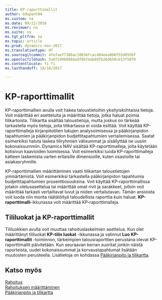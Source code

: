 ```yaml
---
title: KP-raporttimallit
author: edupont04
ms.custom: na
ms.date: 09/22/2016
ms.reviewer: na
ms.suite: na
ms.tgt_pltfrm: na
ms.topic: article
ms.prod: dynamics-nav-2017
ms.translationtype: HT
ms.sourcegitcommit: 4fefaef7380ac10836fcac404eea006f55d8556f
ms.openlocfilehash: 5a072d9b0984adf8bf4ab89fb26d658cb13f50f0
ms.contentlocale: fi-fi
ms.lasthandoff: 10/16/2017

---
```


# <a name="account-schedules"></a>KP-raporttimallit
KP-raporttimallien avulla voit hakea taloustietoihin yksityiskohtaisia tietoja. Voit määrittää eri asetteluita ja määrittää tietoja, jotka haluat poimia tilikartoista. Tilikartta sisältää taloustietoja, mutta joskus on tärkeää tarkastella myös tietoja, joita tilikartassa ei voida esittää. Voit käyttää KP-raporttimalleja kirjanpitotilien lukujen analysoimisessa ja pääkirjanpidon tapahtumien ja pääkirjanpidon budjettitapahtumien vertailemisessa.
Saatat esimerkiksi haluta laskea tiliryhmien välisummat ja sisällyttää ne uusiin kokonaissummiin.
Dynamics NAV sisältää KP-raporttimalleja, joita käytetään kotisivun kaavioiden luomisessa. Voit esimerkiksi luoda KP-raporttimalleja katteen laskemista varten erilaisille dimensioille, kuten osastoille tai asiakasryhmille.  

KP-raporttimallien määrittäminen vaatii tilikartan taloustietojen ymmärtämistä.
Voit esimerkiksi tarkastella pääkirjanpidon tapahtumia budjettitapahtumien prosenttiosuuksina.
Voit käyttää KP-raporttimallissa jotakin oletusasettelua tai määrittää omat rivit ja sarakkeet, jolloin voit määrittää tarkasti vertailtavat luvut ja niiden vertailutavan.
Tämän ansioista voit luoda niin monta räätälöityä taloudellista raporttia kuin haluat. **KP-raporttimalli**-ikkunassa voit määrittää KP-raporttimalleja.  

## <a name="account-categories-and-account-schedules"></a>Tililuokat ja KP-raporttimallit
Tililuokkien avulla voit muuttaa rahoituslaskelmien asettelua. Kun olet määrittänyt tililuokat **KP-tilin luokat** -ikkunassa ja valinnut **Luo KP-raporttimallit** -toiminnon, tärkeimpien talousraporttien perustana olevat KP-raporttimallit päivitetään. Kun seuraavan kerran suoritat jonkin näistä raporteista, uudet kokonaissummat ja korvaustapahtumat lisätään muutosten perusteella. Lisätietoja on kohdassa [Pääkirjanpito ja tilikartta](finance-general-ledger.md).    
## <a name="see-also"></a>Katso myös
[Rahoitus](finance.md)  
[Rahoituksen määrittäminen](finance-setup-finance.md)  
[Pääkirjanpito ja tilikartta](finance-general-ledger.md)  

